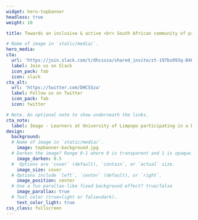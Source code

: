 ```yaml
---
widget: hero-topbanner
headless: true
weight: 10

title: Towards an inclusive & active <br> South African community of practice <br>in Digital Humanities & <br>Computational Social Science

# Name of image in `static/media/`.
hero_media: 
cta:
  url: 'https://join.slack.com/t/dhcssza/shared_invite/zt-197bu993q-B4ONTBX5sGPkKyHFGQgSEg'
  label: Join us on Slack
  icon_pack: fab
  icon: slack
cta_alt:
  url: 'https://twitter.com/DHCSSza'
  label: Follow us on Twitter
  icon_pack: fab
  icon: twitter

# Note. An optional note to show underneath the links.
cta_note:
  label: Image - Learners at University of Limpopo participating in a Data Carpentry workshop learning about good data practices and data analysis in R
design:
  background:
  # Name of image in `static/media/`.
    image: topbanner-background.jpg
  # Darken the image? Range 0-1 where 0 is transparent and 1 is opaque.
    image_darken: 0.5
  #  Options are `cover` (default), `contain`, or `actual` size.
    image_size: cover
  # Options include `left`, `center` (default), or `right`.
    image_position: center
  # Use a fun parallax-like fixed background effect? true/false
    image_parallax: true
  # Text color (true=light or false=dark).
    text_color_light: true
css_class: fullscreen
---
```


